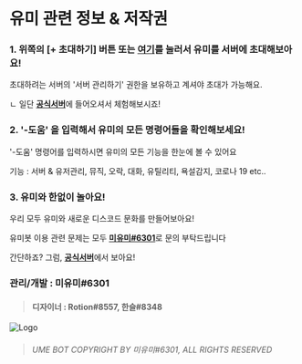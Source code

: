 # 유미 관련 정보 & 저작권

### 1. 위쪽의 **\[+ 초대하기]** 버튼 또는 [여기](https://discord.com/oauth2/authorize?client_id=813340050737725502&permissions=8&scope=bot)를 눌러서 유미를 서버에 초대해보아요!
초대하려는 서버의 '서버 관리하기' 권한을 보유하고 계셔야 초대가 가능해요.  

ㄴ 일단 [**공식서버**](https://discord.gg/zcVmKATmfu)에 들어오셔서 체험해보시죠!
### 2. '-도움' 을 입력해서 유미의 모든 명령어들을 확인해보세요!
'-도움' 명령어를 입력하시면 유미의 모든 기능을 한눈에 볼 수 있어요

기능 : 서버 & 유저관리, 뮤직, 오락, 대화, 유틸리티, 욕설감지, 코로나 19 etc..

### 3. 유미와 한없이 놀아요!
우리 모두 유미와 새로운 디스코드 문화를 만들어보아요!

유미봇 이용 관련 문제는 모두 [**미유미#6301**](https://discord.gg/zcVmKATmfu)로 문의 부탁드립니다

간단하죠? 그럼, [**공식서버**](https://discord.gg/zcVmKATmfu)에서 보아요!

### 관리/개발 : 미유미#6301
>#### 디자이너 : Rotion#8557, 한슬#8348

![Logo](https://media.discordapp.net/attachments/831816015926001664/849154226080186388/ume2.png?width=692&height=328)

>###### UME BOT COPYRIGHT BY 미유미#6301, ALL RIGHTS RESERVED

